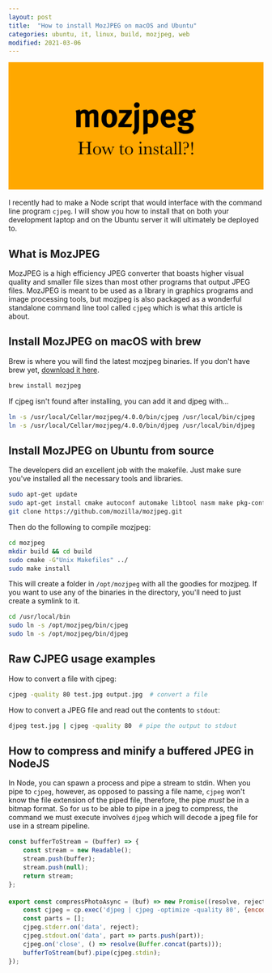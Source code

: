 ```yaml
---
layout: post
title:  "How to install MozJPEG on macOS and Ubuntu"
categories: ubuntu, it, linux, build, mozjpeg, web
modified: 2021-03-06
---
```

<img src="/assets/mozjpeg.png" alt="MozJPEG" class="banner"/>

I recently had to make a Node script that would interface with the command line program `cjpeg`. I will show you how to install that on both your development laptop and on the Ubuntu server it will ultimately be deployed to.

<!--more-->

## What is MozJPEG

MozJPEG is a high efficiency JPEG converter that boasts higher visual quality and smaller file sizes than most other programs that output JPEG files. MozJPEG is meant to be used as a library in graphics programs and image processing tools, but mozjpeg is also packaged as a wonderful standalone command line tool called `cjpeg` which is what this article is about. 

## Install MozJPEG on macOS with brew

Brew is where you will find the latest mozjpeg binaries. If you don't have brew yet, [download it here](https://brew.sh/).

``` bash
brew install mozjpeg
```
If cjpeg isn't found after installing, you can add it and djpeg with...

``` bash
ln -s /usr/local/Cellar/mozjpeg/4.0.0/bin/cjpeg /usr/local/bin/cjpeg
ln -s /usr/local/Cellar/mozjpeg/4.0.0/bin/djpeg /usr/local/bin/djpeg
```

## Install MozJPEG on Ubuntu from source
The developers did an excellent job with the makefile. Just make sure you've installed all the necessary tools and libraries.

``` bash
sudo apt-get update
sudo apt-get install cmake autoconf automake libtool nasm make pkg-config git libpng-dev
git clone https://github.com/mozilla/mozjpeg.git
```

Then do the following to compile mozjpeg:

``` bash
cd mozjpeg
mkdir build && cd build
sudo cmake -G"Unix Makefiles" ../
sudo make install
```

This will create a folder in `/opt/mozjpeg` with all the goodies for mozjpeg. If you want to use any of the binaries in the directory, you'll need to just create a symlink to it.

``` bash
cd /usr/local/bin
sudo ln -s /opt/mozjpeg/bin/cjpeg
sudo ln -s /opt/mozjpeg/bin/djpeg
```

## Raw CJPEG usage examples
How to convert a file with cjpeg:

``` bash
cjpeg -quality 80 test.jpg output.jpg  # convert a file
```

How to convert a JPEG file and read out the contents to `stdout`:

``` bash
djpeg test.jpg | cjpeg -quality 80  # pipe the output to stdout
```

## How to compress and minify a buffered JPEG in NodeJS

In Node, you can spawn a process and pipe a stream to stdin. When you pipe to `cjpeg`, however, as opposed to passing a file name, `cjpeg` won't know the file extension of the piped file, therefore, the pipe *must* be in a bitmap format. So for us to be able to pipe in a jpeg to compress, the command we must execute involves `djpeg` which will decode a jpeg file for use in a stream pipeline.


``` javascript
const bufferToStream = (buffer) => {
	const stream = new Readable();
	stream.push(buffer);
	stream.push(null);
	return stream;
};

export const compressPhotoAsync = (buf) => new Promise((resolve, reject) => {
	const cjpeg = cp.exec('djpeg | cjpeg -optimize -quality 80', {encoding: 'buffer'});
	const parts = [];
	cjpeg.stderr.on('data', reject);
	cjpeg.stdout.on('data', part => parts.push(part));
	cjpeg.on('close', () => resolve(Buffer.concat(parts)));
	bufferToStream(buf).pipe(cjpeg.stdin);
});
```